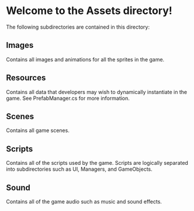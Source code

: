 # Welcome to the Assets directory!
The following subdirectories are contained in this directory:

## Images
Contains all images and animations for all the sprites in the game.

## Resources
Contains all data that developers may wish to dynamically instantiate in the game. See PrefabManager.cs for more information.

## Scenes
Contains all game scenes.

## Scripts
Contains all of the scripts used by the game. Scripts are logically separated into subdirectories such as UI, Managers, and GameObjects.

## Sound
Contains all of the game audio such as music and sound effects.